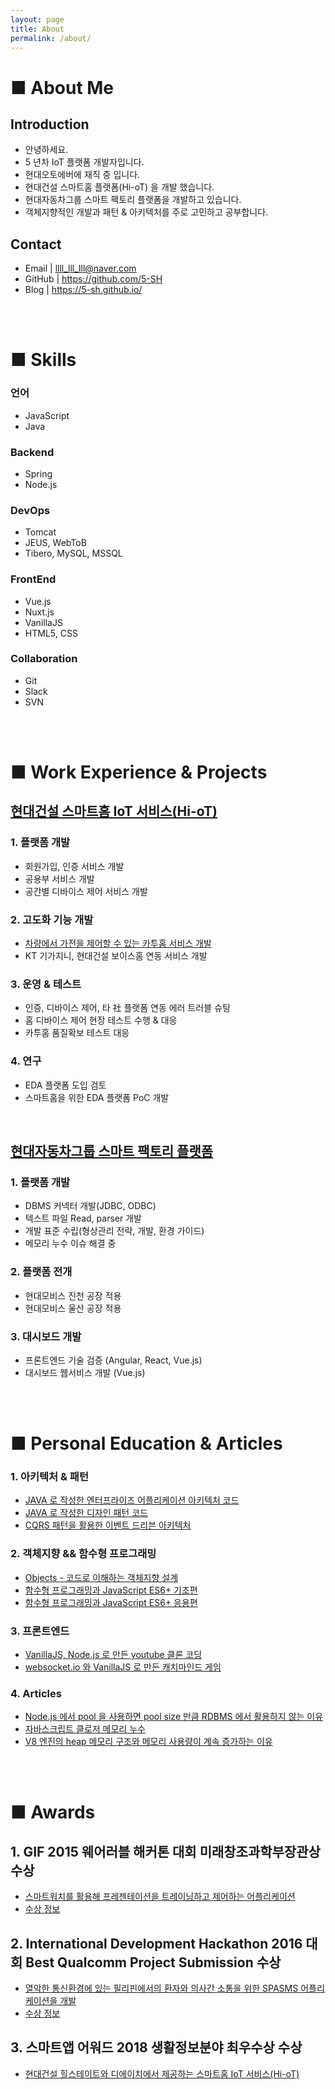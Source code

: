 ```yaml
---
layout: page
title: About
permalink: /about/
---
```


# ■ About Me
## Introduction
  - 안녕하세요.
  - 5 년차 IoT 플랫폼 개발자입니다.
  - 현대오토에버에 재직 중 입니다.
  - 현대건설 스마트홈 플랫폼(Hi-oT) 을 개발 했습니다.
  - 현대자동차그룹 스마트 팩토리 플랫폼을 개발하고 있습니다.
  - 객체지향적인 개발과 패턴 & 아키텍처를 주로 고민하고 공부합니다.
## Contact 
  - Email | llll_lll_lll@naver.com
  - GitHub | https://github.com/5-SH
  - Blog | https://5-sh.github.io/

<br/>
<br/>

# ■ Skills
### 언어
  - JavaScript
  - Java
### Backend
  - Spring
  - Node.js
### DevOps  
  - Tomcat
  - JEUS, WebToB
  - Tibero, MySQL, MSSQL
### FrontEnd
  - Vue.js
  - Nuxt.js
  - VanillaJS
  - HTML5, CSS
### Collaboration
  - Git
  - Slack
  - SVN

<br/>
<br/>

# ■ Work Experience & Projects
## [현대건설 스마트홈 IoT 서비스(Hi-oT)](https://www.hyundai.co.kr/TechInnovation/Etc/Hiot.hub   )
### 1. 플랫폼 개발
  - 회원가입, 인증 서비스 개발
  - 공용부 서비스 개발
  - 공간별 디바이스 제어 서비스 개발
### 2. 고도화 기능 개발
  - [차량에서 가전을 제어할 수 있는 카투홈 서비스 개발](https://www.hyundai.com/kr/ko/customer-service/bluelink/bluelink-service/smart-control/car-to-home)
  - KT 기가지니, 현대건설 보이스홈 연동 서비스 개발
### 3. 운영 & 테스트
  - 인증, 디바이스 제어, 타 社 플랫폼 연동 에러 트러블 슈팅
  - 홈 디바이스 제어 현장 테스트 수행 & 대응
  - 카투홈 품질확보 테스트 대응
### 4. 연구
  - EDA 플랫폼 도입 검토
  - 스마트홈을 위한 EDA 플랫폼 PoC 개발

<br/>

## [현대자동차그룹 스마트 팩토리 플랫폼](http://www.hyundai-autoever.com/common/goPage.view?page=ko/service/IOT_platform)
### 1. 플랫폼 개발
  - DBMS 커넥터 개발(JDBC, ODBC)
  - 텍스트 파일 Read, parser 개발
  - 개발 표준 수립(형상관리 전략, 개발, 환경 가이드)
  - 메모리 누수 이슈 해결 중
### 2. 플랫폼 전개
  - 현대모비스 진천 공장 적용
  - 현대모비스 울산 공장 적용
### 3. 대시보드 개발
  - 프론트엔드 기술 검증 (Angular, React, Vue.js)
  - 대시보드 웹서비스 개발 (Vue.js)

<br/>
<br/>

# ■ Personal Education & Articles
### 1. 아키텍처 & 패턴
  - [JAVA 로 작성한 엔터프라이즈 어플리케이션 아키텍처 코드](https://github.com/5-SH/Enterprise_Application_Architecture)
  - [JAVA 로 작성한 디자인 패턴 코드](https://github.com/5-SH/design_pattern_java)
  - [CQRS 패턴을 활용한 이벤트 드리븐 아키텍처](https://github.com/5-SH/java_cqrs)
### 2. 객체지향 && 함수형 프로그래밍
  - [Objects - 코드로 이해하는 객체지향 설계](https://github.com/5-SH/Objects)
  - [함수형 프로그래밍과 JavaScript ES6+ 기초편](https://github.com/5-SH/Objects)
  - [함수형 프로그래밍과 JavaScript ES6+ 응용편](https://github.com/5-SH/functional_promgramming_application)
### 3. 프론트엔드
  - [VanillaJS, Node.js 로 만든 youtube 클론 코딩](https://github.com/5-SH/wetube)
  - [websocket.io 와 VanillaJS 로 만든 캐치마인드 게임](https://github.com/5-SH/guess-mine)
### 4. Articles
  - [Node.js 에서 pool 을 사용하면 pool size 만큼 RDBMS 에서 활용하지 않는 이유](https://5-sh.github.io/nodejs/2021/06/23/unixODBC-pool-nodejs-session-pool.html)
  - [자바스크립트 클로저 메모리 누수](https://5-sh.github.io/javascript/2021/04/27/javascript-closure-memory-leak.html)
  - [V8 엔진의 heap 메모리 구조와 메모리 사용량이 계속 증가하는 이유](https://5-sh.github.io/nodejs/2021/05/13/v8-heap-memory-and-why-memory-usage-keep-on-growing.html)
<br/>
<br/>

# ■ Awards
  ## 1. GIF 2015 웨어러블 해커톤 대회 미래창조과학부장관상 수상   
  - [스마트워치를 활용해 프레젠테이션을 트레이닝하고 제어하는 어플리케이션](https://github.com/5-SH/PREZENTAINER)
  - [수상 정보](https://pnu.edu/kor/CMS/Board/Board.do?mCode=MN109&page=27&mgr_seq=12&mode=view&mgr_seq=12&board_seq=331918)
  ## 2. International Development Hackathon 2016 대회 Best Qualcomm Project Submission 수상
  - [열악한 통신환경에 있는 필리핀에서의 환자와 의사간 소통을 위한 SPASMS 어플리케이션을 개발](https://devpost.com/software/idhack2016-9nb7rk)
  - [수상 정보](http://his.pusan.ac.kr/bbs/cse/2609/569240/artclView.do)
  ## 3. 스마트앱 어워드 2018 생활정보분야 최우수상 수상
  - [현대건설 힐스테이트와 디에이치에서 제공하는 스마트홈 IoT 서비스(Hi-oT)](http://www.i-award.or.kr/smart/prize/2018/Awarded02.aspx)

